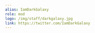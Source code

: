 ```yaml
---
alias: IamDarkGalaxy
role: mod
logo: /img/staff/darkgalaxy.jpg
link: https://twitter.com/IamDarkGalaxy
---
```

